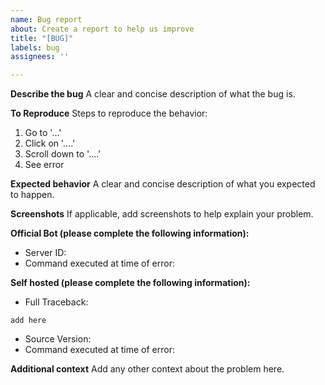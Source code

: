 ```yaml
---
name: Bug report
about: Create a report to help us improve
title: "[BUG]"
labels: bug
assignees: ''

---
```


**Describe the bug**
A clear and concise description of what the bug is.

**To Reproduce**
Steps to reproduce the behavior:
1. Go to '...'
2. Click on '....'
3. Scroll down to '....'
4. See error

**Expected behavior**
A clear and concise description of what you expected to happen.

**Screenshots**
If applicable, add screenshots to help explain your problem.

**Official Bot (please complete the following information):**
- Server ID: 
- Command executed at time of error:

**Self hosted (please complete the following information):**
- Full Traceback: 
```
add here
```
- Source Version:
- Command executed at time of error:

**Additional context**
Add any other context about the problem here.
